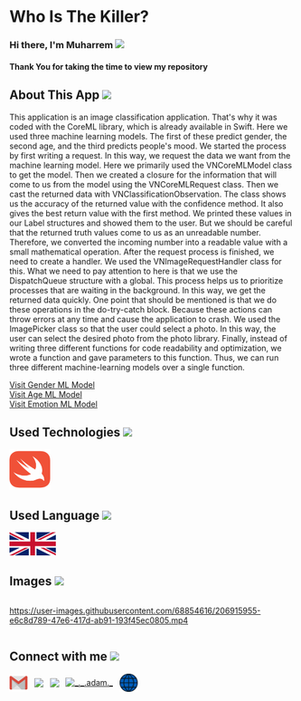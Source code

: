 # Who Is The Killer?
### Hi there, I'm Muharrem <img src = "https://raw.githubusercontent.com/MartinHeinz/MartinHeinz/master/wave.gif" width = "42"> 
#### Thank You for taking the time to view my repository 

## <h2> About This App <img src = "https://c.tenor.com/JsoERRQcZqYAAAAi/thumbs-up-joypixels.gif" width = "42"></h2>
This application is an image classification application. That's why it was coded with the CoreML library, which is already available in Swift. Here we used three machine learning models. The first of these predict gender, the second age, and the third predicts people's mood. We started the process by first writing a request. In this way, we request the data we want from the machine learning model. Here we primarily used the VNCoreMLModel class to get the model. Then we created a closure for the information that will come to us from the model using the VNCoreMLRequest class. Then we cast the returned data with VNClassificationObservation. The class shows us the accuracy of the returned value with the confidence method. It also gives the best return value with the first method. We printed these values in our Label structures and showed them to the user. But we should be careful that the returned truth values come to us as an unreadable number. Therefore, we converted the incoming number into a readable value with a small mathematical operation. After the request process is finished, we need to create a handler. We used the VNImageRequestHandler class for this. What we need to pay attention to here is that we use the DispatchQueue structure with a global. This process helps us to prioritize processes that are waiting in the background. In this way, we get the returned data quickly. One point that should be mentioned is that we do these operations in the do-try-catch block. Because these actions can throw errors at any time and cause the application to crash. We used the ImagePicker class so that the user could select a photo. In this way, the user can select the desired photo from the photo library. Finally, instead of writing three different functions for code readability and optimization, we wrote a function and gave parameters to this function. Thus, we can run three different machine-learning models over a single function.

<a href="https://drive.google.com/file/d/1IxU0E1EDjuL-sbY3wd5Wh6BsXTbYTScb/view" target="_blank">Visit Gender ML Model</a><br>
<a href="https://drive.google.com/file/d/1PLkI4Jyg086JlvTzwHHI5EbGWgJI-Atv/view" target="_blank">Visit Age ML Model</a><br>
<a href="https://drive.google.com/file/d/1ElCJvnEvhtIxZkyEzVUAFPJAMgyBXo57/view" target="_blank">Visit Emotion ML Model</a><br>

<h2> Used Technologies <img src = "https://media2.giphy.com/media/QssGEmpkyEOhBCb7e1/giphy.gif?cid=ecf05e47a0n3gi1bfqntqmob8g9aid1oyj2wr3ds3mg700bl&rid=giphy.gif" width = "42"> </h2>
<div class="row">
      <div class="column">
<img width ='72px' src 
     ='https://raw.githubusercontent.com/MuharremKoroglu/MuharremKoroglu/main/swift-icon.svg'>
  </div>
</div>

<h2> Used Language <img src = "https://media.giphy.com/media/Zd6jPg8hcp4Q3vrvjo/giphy.gif" width = "42"> </h2>
<div class="row">
      <div class="column">
<img width ='82px' src 
     ='https://raw.githubusercontent.com/MuharremKoroglu/Bitcoin/main/Flag_of_the_United_Kingdom.svg'>
  </div>
</div>

<h2> Images <img src = "https://media2.giphy.com/media/psneItdLMpWy36ejfA/source.gif" width = "62"> </h2>
  <div class="column">



https://user-images.githubusercontent.com/68854616/206915955-e6c8d789-47e6-417d-ab91-193f45ec0805.mp4




  </div>
<h2> Connect with me <img src='https://raw.githubusercontent.com/ShahriarShafin/ShahriarShafin/main/Assets/handshake.gif' width="100"> </h2>
<a href = 'mailto:muharremkoroglu245@gmail.com'> <img align="center" width = '32px' align= 'center' src="https://raw.githubusercontent.com/MuharremKoroglu/MuharremKoroglu/main/gmail-logo-2561.svg"/></a> &nbsp;
<a href = 'https://www.linkedin.com/in/muharremkoroglu/'> <img align="center" width = '32px' align= 'center' src="https://raw.githubusercontent.com/rahulbanerjee26/githubAboutMeGenerator/main/icons/linked-in-alt.svg"/></a> &nbsp;
<a href = 'https://muharremkoroglu.medium.com/'> <img align="center" width = '32px' align= 'center' src="https://raw.githubusercontent.com/rahulbanerjee26/githubAboutMeGenerator/main/icons/medium.svg"/></a> &nbsp;
<a href="https://www.instagram.com/m.koroglu99/" target="blank"><img align="center" src="https://raw.githubusercontent.com/rahuldkjain/github-profile-readme-generator/master/src/images/icons/Social/instagram.svg" alt="_._.adam._"  width="32px" align= 'center' /></a> &nbsp;
<a href = 'https://synta-x.com/'> <img align="center" width = '32px' align= 'center' src="https://raw.githubusercontent.com/MuharremKoroglu/MuharremKoroglu/main/internet-svgrepo-com%20(2).svg"/></a> &nbsp;




















